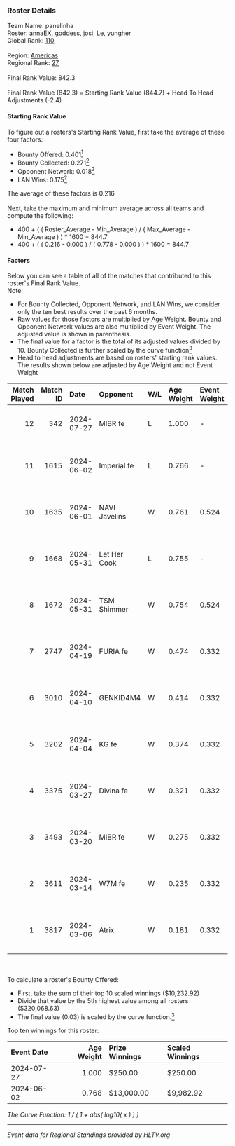 ### Roster Details<br />
Team Name: panelinha<br />
Roster: annaEX, goddess, josi, Le, yungher<br />
Global Rank: [110](../../standings_global_2024_08_06.md)<br />
<br />
Region: [Americas]( ../../standings_americas_2024_08_06.md)<br />
Regional Rank: [27]( ../../standings_americas_2024_08_06.md)<br />
<br />
Final Rank Value:  842.3<br />
<br />
Final Rank Value (842.3) = Starting Rank Value (844.7) + Head To Head Adjustments (-2.4)<br />

#### Starting Rank Value<br />
To figure out a rosters's Starting Rank Value, first take the average of these four factors:<br />
- Bounty Offered: 0.401[<sup>1</sup>](#table2)
- Bounty Collected: 0.271[<sup>2</sup>](#table1)
- Opponent Network: 0.018[<sup>2</sup>](#table1)
- LAN Wins: 0.175[<sup>2</sup>](#table1)

The average of these factors is 0.216<br />
<br />
Next, take the maximum and minimum average across all teams and compute the following:<br />
- 400 + ( ( Roster_Average - Min_Average ) / ( Max_Average - Min_Average ) ) * 1600 = 844.7
- 400 + ( ( 0.216 - 0.000 ) / ( 0.778 - 0.000 ) ) * 1600 = 844.7


#### Factors<br />
Below you can see a table of all of the matches that contributed to this roster's Final Rank Value.<br />
Note:<br />

- For Bounty Collected, Opponent Network, and LAN Wins, we consider only the ten best results over the past 6 months.
- Raw values for those factors are multiplied by Age Weight. Bounty and Opponent Network values are also multiplied by Event Weight. The adjusted value is shown in parenthesis.
- The final value for a factor is the total of its adjusted values divided by 10. Bounty Collected is further scaled by the curve function[<sup>3</sup>](#curveFunction)
- Head to head adjustments are based on rosters' starting rank values. The results shown below are adjusted by Age Weight and not Event Weight
<span id="table1"></span><br />


| Match Played | Match ID | Date       | Opponent      | W/L | Age Weight | Event Weight | Bounty Collected | Opponent Network | LAN Wins  | H2H Adj. | Roster                                   |
| -: | -: | :- | :- | :- | :- | :- | :- | :- | :- | -: | :- |
|           12 |      342 | 2024-07-27 | MIBR fe       | L   | 1.000      | -            | -                | -                | -         |   -21.81 | annaEX, goddess, josi, Le, yungher       |
|           11 |     1615 | 2024-06-02 | Imperial fe   | L   | 0.766      | -            | -                | -                | -         |    -6.48 | annaEX, goddess, julih, poppins, yungher |
|           10 |     1635 | 2024-06-01 | NAVI Javelins | W   | 0.761      | 0.524        | 0.026 (0.010)    | 0.179 (0.071)    | 1 (0.761) |    11.97 | annaEX, goddess, julih, poppins, yungher |
|            9 |     1668 | 2024-05-31 | Let Her Cook  | L   | 0.755      | -            | -                | -                | -         |   -10.04 | annaEX, goddess, julih, poppins, yungher |
|            8 |     1672 | 2024-05-31 | TSM Shimmer   | W   | 0.754      | 0.524        | 0.020 (0.008)    | 0.191 (0.075)    | 1 (0.754) |     7.67 | annaEX, goddess, julih, poppins, yungher |
|            7 |     2747 | 2024-04-19 | FURIA fe      | W   | 0.474      | 0.332        | 0.003 (0.001)    | 0.069 (0.011)    | 0 (0.000) |     4.08 | annaEX, goddess, julih, poppins, yungher |
|            6 |     3010 | 2024-04-10 | GENKID4M4     | W   | 0.414      | 0.332        | 0.002 (0.000)    | 0.010 (0.001)    | 0 (0.000) |     2.64 | annaEX, goddess, julih, poppins, yungher |
|            5 |     3202 | 2024-04-04 | KG fe         | W   | 0.374      | 0.332        | 0.001 (0.000)    | 0.002 (0.000)    | 0 (0.000) |     1.61 | annaEX, goddess, julih, poppins, yungher |
|            4 |     3375 | 2024-03-27 | Divina fe     | W   | 0.321      | 0.332        | 0.002 (0.000)    | 0.019 (0.002)    | 0 (0.000) |     2.32 | annaEX, goddess, julih, poppins, yungher |
|            3 |     3493 | 2024-03-20 | MIBR fe       | W   | 0.275      | 0.332        | 0.007 (0.001)    | 0.102 (0.009)    | 0 (0.000) |     2.55 | annaEX, goddess, julih, poppins, yungher |
|            2 |     3611 | 2024-03-14 | W7M fe        | W   | 0.235      | 0.332        | 0.002 (0.000)    | 0.030 (0.002)    | 0 (0.000) |     1.71 | annaEX, goddess, julih, poppins, yungher |
|            1 |     3817 | 2024-03-06 | Atrix         | W   | 0.181      | 0.332        | 0.003 (0.000)    | 0.056 (0.003)    | 0 (0.000) |     1.41 | annaEX, goddess, julih, poppins, yungher |

<br />
<span id="table2"></span><br />
To calculate a roster's Bounty Offered:<br />

- First, take the sum of their top 10 scaled winnings ($10,232.92)
- Divide that value by the 5th highest value among all rosters ($320,068.63)
- The final value (0.03) is scaled by the curve function.[<sup>3</sup>](#curveFunction)

Top ten winnings for this roster:<br />

| Event Date | Age Weight | Prize Winnings | Scaled Winnings |
| :- | -: | :- | :- |
| 2024-07-27 |      1.000 | $250.00        | $250.00         |
| 2024-06-02 |      0.768 | $13,000.00     | $9,982.92       |


<span id="curveFunction"></span>_The Curve Function: 1 / ( 1 + abs( log10( x ) ) )_<br />

---
_Event data for Regional Standings provided by HLTV.org_<br />
